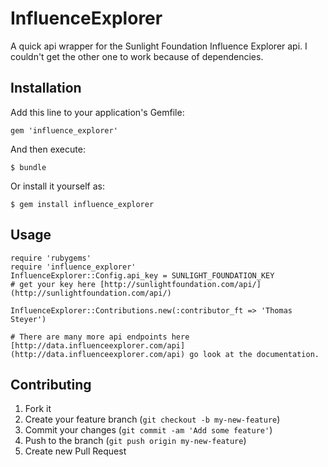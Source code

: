 # InfluenceExplorer

A quick api wrapper for the Sunlight Foundation Influence Explorer api.  I couldn't get the other one to work because of dependencies.

## Installation

Add this line to your application's Gemfile:

    gem 'influence_explorer'

And then execute:

    $ bundle

Or install it yourself as:

    $ gem install influence_explorer

## Usage
    
    require 'rubygems'
    require 'influence_explorer'
    InfluenceExplorer::Config.api_key = SUNLIGHT_FOUNDATION_KEY
    # get your key here [http://sunlightfoundation.com/api/](http://sunlightfoundation.com/api/)

    InfluenceExplorer::Contributions.new(:contributor_ft => 'Thomas Steyer') 

    # There are many more api endpoints here [http://data.influenceexplorer.com/api](http://data.influenceexplorer.com/api) go look at the documentation.


## Contributing

1. Fork it
2. Create your feature branch (`git checkout -b my-new-feature`)
3. Commit your changes (`git commit -am 'Add some feature'`)
4. Push to the branch (`git push origin my-new-feature`)
5. Create new Pull Request
